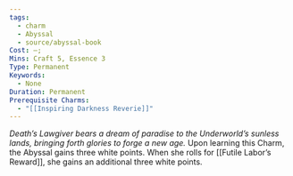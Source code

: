 ```yaml
---
tags:
  - charm
  - Abyssal
  - source/abyssal-book
Cost: —; 
Mins: Craft 5, Essence 3
Type: Permanent
Keywords:
  - None
Duration: Permanent
Prerequisite Charms:
  - "[[Inspiring Darkness Reverie]]"
---
```

*Death’s Lawgiver bears a dream of paradise to the Underworld’s sunless lands, bringing forth glories to forge a new age.*
Upon learning this Charm, the Abyssal gains three white points. When she rolls for [[Futile Labor’s Reward]], she gains an additional three white points.